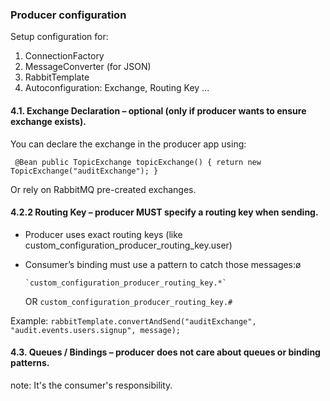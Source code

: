 ### Producer configuration

Setup configuration for:

1. ConnectionFactory
2. MessageConverter (for JSON)
3. RabbitTemplate
4. Autoconfiguration: Exchange, Routing Key ...

#### 4.1. Exchange Declaration – optional (only if producer wants to ensure exchange exists).

You can declare the exchange in the producer app using:

` 
@Bean
public TopicExchange topicExchange() {
      return new TopicExchange("auditExchange");
}
`

Or rely on RabbitMQ pre-created exchanges.

#### 4.2.2 Routing Key – producer MUST specify a routing key when sending.

* Producer uses exact routing keys (like custom_configuration_producer_routing_key.user)

* Consumer’s binding must use a pattern to catch those messages:ø

      `custom_configuration_producer_routing_key.*`
  OR
  `custom_configuration_producer_routing_key.#`

Example:
`rabbitTemplate.convertAndSend("auditExchange", "audit.events.users.signup", message);`

#### 4.3. Queues / Bindings – producer does not care about queues or binding patterns.

note: It's the consumer's responsibility.
